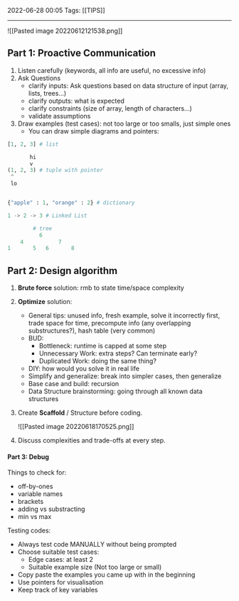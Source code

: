 2022-06-28 00:05
Tags: [[TIPS]]
- - - - - - - - - - - - - - - - - - - - - - - - - - - - -   

![[Pasted image 20220612121538.png]]

## Part 1: Proactive Communication

1. Listen carefully (keywords, all info are useful, no excessive info)
2. Ask Questions
   + clarify inputs: Ask questions based on data structure of input (array, lists, trees...)
   + clarify outputs: what is expected
   + clarify constraints (size of array, length of characters...)
   + validate assumptions
3. Draw examples (test cases): not too large or too smalls, just simple ones
   + You can draw simple diagrams and pointers:

```python
[1, 2, 3] # list

       hi
       v
(1, 2, 3) # tuple with pointer
 ^
 lo


{"apple" : 1, "orange" : 2} # dictionary

1 -> 2 -> 3 # Linked List

	    # tree
		  6 
	4			7
1		5	6	 	8		 
```

## Part 2: Design algorithm 

1. **Brute force** solution: rmb to state time/space complexity
   
2. **Optimize** solution:
   + General tips: unused info, fresh example, solve it incorrectly first, trade space for time, precompute info (any overlapping substructures?), hash table (very common)
   + BUD: 
      + Bottleneck: runtime is capped at some step
      + Unnecessary Work: extra steps? Can terminate early?
      + Duplicated Work: doing the same thing?
   + DIY: how would you solve it in real life
   + Simplify and generalize: break into simpler cases, then generalize 
   + Base case and build: recursion
   + Data Structure brainstorming: going through all known data structures

3. Create **Scaffold** / Structure before coding.

   ![[Pasted image 20220618170525.png]]
   
4. Discuss complexities and trade-offs at every step.

#### Part 3: Debug
Things to check for:
+ off-by-ones
+ variable names
+ brackets
+ adding vs substracting
+ min vs max

Testing codes: 
+ Always test code MANUALLY without being prompted
+ Choose suitable test cases:
	+ Edge cases: at least 2
	+ Suitable example size (Not too large or small)
+ Copy paste the examples you came up with in the beginning
+ Use pointers for visualisation
+ Keep track of key variables